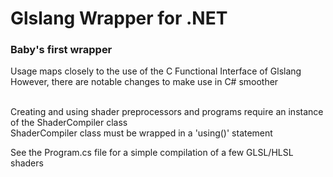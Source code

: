 # Glslang Wrapper for .NET

### Baby's first wrapper

Usage maps closely to the use of the C Functional Interface of Glslang<br>
However, there are notable changes to make use in C# smoother<br><br>

Creating and using shader preprocessors and programs require an instance of the ShaderCompiler class<br>
ShaderCompiler class must be wrapped in a 'using()' statement<br>

See the Program.cs file for a simple compilation of a few GLSL/HLSL shaders

